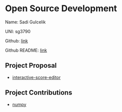 # Open Source Development

Name: Sadi Gulcelik

UNI: sg3790

Github: [link](https://github.com/sadigulcelik)

Github README: [link](https://github.com/sadigulcelik/sadigulcelik/blob/main/README.md)

## Project Proposal

- [interactive-score-editor](../projects/python/interactive-score-editor.md)

## Project Contributions

- [numpy](../projects/python/librosa.md)
